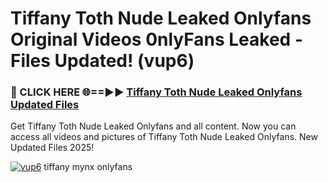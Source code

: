 # Tiffany Toth Nude Leaked Onlyfans Original Videos 0nlyFans Leaked - Files Updated! (vup6)

<h3>🔴 CLICK HERE 🌐==►► <a href="https://tinyurl.com/x26r9saj" rel="nofollow">Tiffany Toth Nude Leaked Onlyfans Updated Files</a></h3>

Get Tiffany Toth Nude Leaked Onlyfans and all content. Now you can access all videos and pictures of Tiffany Toth Nude Leaked Onlyfans. New Updated Files 2025!

[![vup6](https://i.imgur.com/LkgZPqh.gif)](https://tinyurl.com/x26r9saj)
tiffany mynx onlyfans